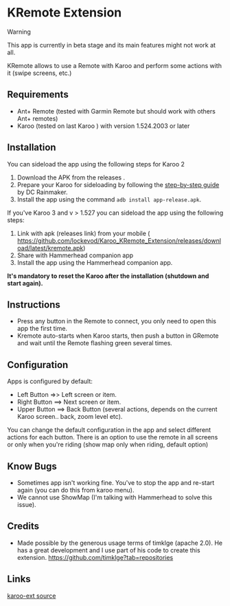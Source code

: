 # KRemote  Extension

> [!WARNING]  
> This app is currently in beta stage and its main features might not work at all.


KRemote allows to use a Remote with Karoo and perform some actions with it (swipe screens, etc.)

## Requirements
- Ant+ Remote (tested with Garmin Remote but should work with others Ant+ remotes)
- Karoo (tested on last Karoo ) with version 1.524.2003 or later

## Installation

You can sideload the app using the following steps for Karoo 2

1. Download the APK from the releases .
2. Prepare your Karoo for sideloading by following the [step-by-step guide](https://www.dcrainmaker.com/2021/02/how-to-sideload-android-apps-on-your-hammerhead-karoo-1-karoo-2.html) by DC Rainmaker.
3. Install the app using the command `adb install app-release.apk`.


If you've Karoo 3 and v > 1.527 you can sideload the app using the following steps:

1. Link with apk (releases link) from your mobile ( https://github.com/lockevod/Karoo_KRemote_Extension/releases/download/latest/kremote.apk)
2. Share with Hammerhead companion app
3. Install the app using the Hammerhead companion app.

**It's mandatory to reset the Karoo after the installation (shutdown and start again).**

## Instructions

- Press any button in the Remote to connect, you only need to open this app the first time. 
- Kremote auto-starts when Karoo starts, then push a button in GRemote and wait until the Remote flashing green several times.

## Configuration
Apps is configured by default:

- Left Button =>> Left screen or item.
- Right Button ==> Next screen or item. 
- Upper Button ==> Back Button (several actions, depends on the current Karoo screen.. back, zoom level etc).

You can change the default configuration in the app and select different actions for each button. There is an option to use the remote in all screens or only when you're riding (show map only when riding, default option)

## Know Bugs
- Sometimes app isn't working fine. You've to stop the app and re-start again (you can do this from karoo menu).
- We cannot use ShowMap (I'm talking with Hammerhead to solve this issue).

## Credits

- Made possible by the generous usage terms of timklge (apache 2.0). He has a great development and I use part of his code to create this extension.
  https://github.com/timklge?tab=repositories

## Links

[karoo-ext source](https://github.com/hammerheadnav/karoo-ext)
